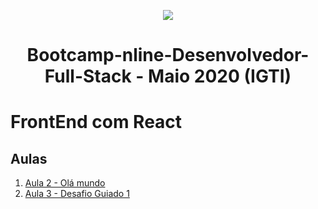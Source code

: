 <p align="center">
  <img src="/assets/bootcamp_fullstack.png">
</p>
<h1 align="center">Bootcamp-nline-Desenvolvedor-Full-Stack - Maio 2020 (IGTI)</h1>

# FrontEnd com React

## Aulas
1. [Aula 2 - Olá mundo](Aula2)
1. [Aula 3 - Desafio Guiado 1](Aula3)
